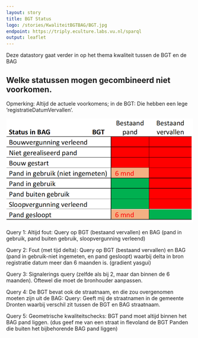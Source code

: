 ```yaml
---
layout: story
title: BGT Status
logo: /stories/KwaliteitBGTBAG/BGT.jpg
endpoint: https://triply.eculture.labs.vu.nl/sparql
output: leaflet
---
```


Deze datastory gaat verder in op het thema kwaliteit tussen de BGT en
de BAG

## Welke statussen mogen gecombineerd niet voorkomen.

Opmerking: Altijd de actuele voorkomens; in de BGT: Die hebben een
lege ‘registratieDatumVervallen’.

<img src="statustabel3.png">

Query 1: Altijd fout: Query op BGT (bestaand vervallen) en BAG (pand
in gebruik, pand buiten gebruik, sloopvergunning verleend)

<div data-query
     data-query-endpoint="https://data.labs.pdok.nl/gsparql"
     data-query-sparql="q1.rq"></div>

Query 2: Fout (met tijd delta): Query op BGT (bestaand vervallen) en
BAG (pand in gebruik-niet ingemeten, en pand gesloopt) waarbij delta
in bron registratie datum meer dan 6 maanden is. (gradient yasgui)

Query 3: Signalerings query (zelfde als bij 2, maar dan binnen de 6
maanden). Oftewel die moet de bronhouder aanpassen.

<div data-query
     data-query-endpoint="https://data.labs.pdok.nl/gsparql"
     data-query-sparql="q2.rq"></div>

Query 4: De BGT bevat ook de straatnaam, en die zou overgenomen moeten
zijn uit de BAG: Query: Geeft mij de straatnamen in de gemeente
Dronten waarbij verschil zit tussen de BGT en BAG straatnaam.

Query 5: Geometrische kwaliteitschecks: BGT pand moet altijd binnen
het BAG pand liggen. (dus geef me van een straat in flevoland de BGT
Panden die buiten het bijbehorende BAG pand liggen)
